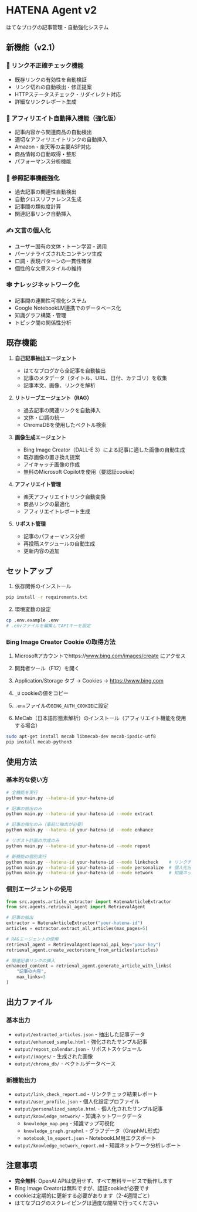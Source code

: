 # HATENA Agent v2

はてなブログの記事管理・自動強化システム

## 新機能（v2.1）

### 🔗 リンク不正確チェック機能
- 既存リンクの有効性を自動検証
- リンク切れの自動検出・修正提案
- HTTPステータスチェック・リダイレクト対応
- 詳細なリンクレポート生成

### 🤖 アフィリエイト自動挿入機能（強化版）
- 記事内容から関連商品の自動検出
- 適切なアフィリエイトリンクの自動挿入
- Amazon・楽天等の主要ASP対応
- 商品情報の自動取得・整形
- パフォーマンス分析機能

### 🔄 参照記事機能強化
- 過去記事の関連性自動検出
- 自動クロスリファレンス生成
- 記事間の類似度計算
- 関連記事リンク自動挿入

### ✍️ 文言の個人化
- ユーザー固有の文体・トーン学習・適用
- パーソナライズされたコンテンツ生成
- 口調・表現パターンの一貫性確保
- 個性的な文章スタイルの維持

### 🕸️ ナレッジネットワーク化
- 記事間の連関性可視化システム
- Google NotebookLM連携でのデータベース化
- 知識グラフ構築・管理
- トピック間の関係性分析

## 既存機能

1. **自己記事抽出エージェント**
   - はてなブログから全記事を自動抽出
   - 記事のメタデータ（タイトル、URL、日付、カテゴリ）を収集
   - 記事本文、画像、リンクを解析

2. **リトリーブエージェント（RAG）**
   - 過去記事の関連リンクを自動挿入
   - 文体・口調の統一
   - ChromaDBを使用したベクトル検索

3. **画像生成エージェント**
   - Bing Image Creator（DALL-E 3）による記事に適した画像の自動生成
   - 既存画像の置き換え提案
   - アイキャッチ画像の作成
   - 無料のMicrosoft Copilotを使用（要認証cookie）

4. **アフィリエイト管理**
   - 楽天アフィリエイトリンク自動変換
   - 商品リンクの最適化
   - アフィリエイトレポート生成

5. **リポスト管理**
   - 記事のパフォーマンス分析
   - 再投稿スケジュールの自動生成
   - 更新内容の追加

## セットアップ

1. 依存関係のインストール
```bash
pip install -r requirements.txt
```

2. 環境変数の設定
```bash
cp .env.example .env
# .envファイルを編集してAPIキーを設定
```

### Bing Image Creator Cookie の取得方法

1. Microsoftアカウントでhttps://www.bing.com/images/create にアクセス
2. 開発者ツール（F12）を開く
3. Application/Storage タブ → Cookies → https://www.bing.com
4. `_U` cookieの値をコピー
5. `.env`ファイルの`BING_AUTH_COOKIE`に設定

3. MeCab（日本語形態素解析）のインストール（アフィリエイト機能を使用する場合）
```bash
sudo apt-get install mecab libmecab-dev mecab-ipadic-utf8
pip install mecab-python3
```

## 使用方法

### 基本的な使い方

```bash
# 全機能を実行
python main.py --hatena-id your-hatena-id

# 記事の抽出のみ
python main.py --hatena-id your-hatena-id --mode extract

# 記事の強化のみ（事前に抽出が必要）
python main.py --hatena-id your-hatena-id --mode enhance

# リポスト計画の作成のみ
python main.py --hatena-id your-hatena-id --mode repost

# 新機能の個別実行
python main.py --hatena-id your-hatena-id --mode linkcheck    # リンクチェック
python main.py --hatena-id your-hatena-id --mode personalize  # 個人化分析
python main.py --hatena-id your-hatena-id --mode network      # 知識ネットワーク構築
```

### 個別エージェントの使用

```python
from src.agents.article_extractor import HatenaArticleExtractor
from src.agents.retrieval_agent import RetrievalAgent

# 記事の抽出
extractor = HatenaArticleExtractor("your-hatena-id")
articles = extractor.extract_all_articles(max_pages=5)

# RAGエージェントの使用
retrieval_agent = RetrievalAgent(openai_api_key="your-key")
retrieval_agent.create_vectorstore_from_articles(articles)

# 関連記事リンクの挿入
enhanced_content = retrieval_agent.generate_article_with_links(
    "記事の内容",
    max_links=3
)
```

## 出力ファイル

### 基本出力
- `output/extracted_articles.json` - 抽出した記事データ
- `output/enhanced_sample.html` - 強化されたサンプル記事
- `output/repost_calendar.json` - リポストスケジュール
- `output/images/` - 生成された画像
- `output/chroma_db/` - ベクトルデータベース

### 新機能出力
- `output/link_check_report.md` - リンクチェック結果レポート
- `output/user_profile.json` - 個人化設定プロファイル
- `output/personalized_sample.html` - 個人化されたサンプル記事
- `output/knowledge_network/` - 知識ネットワークデータ
  - `knowledge_map.png` - 知識マップ可視化
  - `knowledge_graph.graphml` - グラフデータ（GraphML形式）
  - `notebook_lm_export.json` - NotebookLM用エクスポート
- `output/knowledge_network_report.md` - 知識ネットワーク分析レポート

## 注意事項

- **完全無料**: OpenAI APIは使用せず、すべて無料サービスで動作します
- Bing Image Creatorは無料ですが、認証cookieが必要です
- cookieは定期的に更新する必要があります（2-4週間ごと）
- はてなブログのスクレイピングは適度な間隔で行ってください
